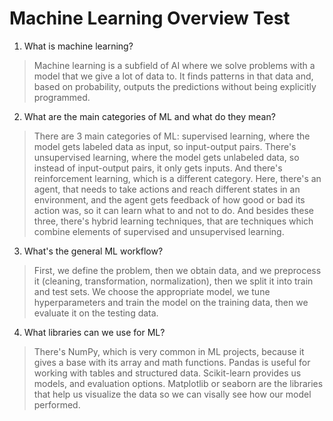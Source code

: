 # Machine Learning Overview Test

1. What is machine learning?
> Machine learning is a subfield of AI where we solve problems with a model that we give a lot of data to. It finds patterns in that data and, based on probability, outputs the predictions without being explicitly programmed.

2. What are the main categories of ML and what do they mean?
> There are 3 main categories of ML: supervised learning, where the model gets labeled data as input, so input-output pairs. There's unsupervised learning, where the model gets unlabeled data, so instead of input-output pairs, it only gets inputs. And there's reinforcement learning, which is a different category. Here, there's an agent, that needs to take actions and reach different states in an environment, and the agent gets feedback of how good or bad its action was, so it can learn what to and not to do. And besides these three, there's hybrid learning techniques, that are techniques which combine elements of supervised and unsupervised learning.

3. What's the general ML workflow?
> First, we define the problem, then we obtain data, and we preprocess it (cleaning, transformation, normalization), then we split it into train and test sets. We choose the appropriate model, we tune hyperparameters and train the model on the training data, then we evaluate it on the testing data.

4. What libraries can we use for ML?
> There's NumPy, which is very common in ML projects, because it gives a base with its array and math functions. Pandas is useful for working with tables and structured data. Scikit-learn provides us models, and evaluation options. Matplotlib or seaborn are the libraries that help us visualize the data so we can visally see how our model performed. 
